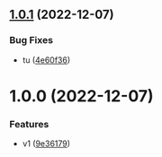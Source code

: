 ## [1.0.1](https://github.com/maxgfr/gaussian-helper/compare/v1.0.0...v1.0.1) (2022-12-07)


### Bug Fixes

* tu ([4e60f36](https://github.com/maxgfr/gaussian-helper/commit/4e60f361dd646b6cdaaeb49db07cc5e3d13d7523))

# 1.0.0 (2022-12-07)


### Features

* v1 ([9e36179](https://github.com/maxgfr/gaussian-helper/commit/9e361796a86d991598065fca3e47bbf4c8d58ab2))
